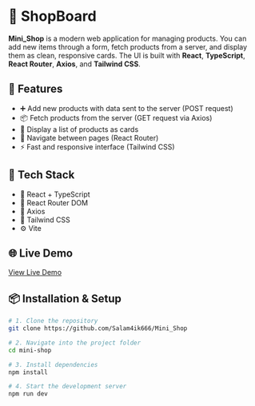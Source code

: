 # 🛒 ShopBoard

**Mini_Shop** is a modern web application for managing products. You can add new items through a form, fetch products from a server, and display them as clean, responsive cards. The UI is built with **React**, **TypeScript**, **React Router**, **Axios**, and **Tailwind CSS**.

## 🚀 Features

- ➕ Add new products with data sent to the server (POST request)
- 📦 Fetch products from the server (GET request via Axios)
- 🧾 Display a list of products as cards
- 🔁 Navigate between pages (React Router)
- ⚡ Fast and responsive interface (Tailwind CSS)

## 🧰 Tech Stack

- 🧠 React + TypeScript
- 🧭 React Router DOM
- 📡 Axios
- 🎨 Tailwind CSS
- ⚙️ Vite

## 🌐 Live Demo

[View Live Demo](https://mini-shop-jet.vercel.app/) <!-- Replace with your actual Vercel or GitHub Pages link -->

## 📦 Installation & Setup

```bash
# 1. Clone the repository
git clone https://github.com/Salam4ik666/Mini_Shop

# 2. Navigate into the project folder
cd mini-shop

# 3. Install dependencies
npm install

# 4. Start the development server
npm run dev
